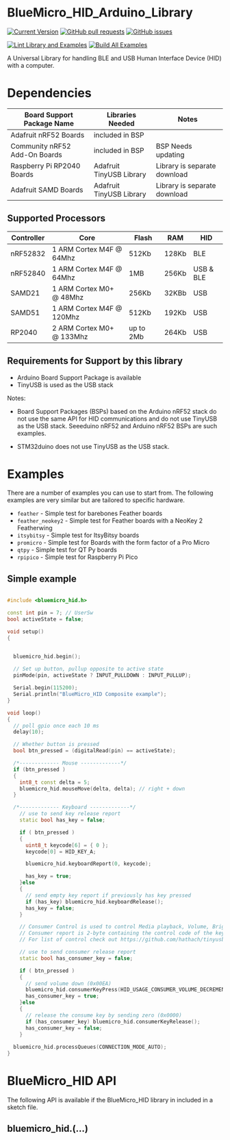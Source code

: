 # BlueMicro_HID_Arduino_Library

[![Current Version](https://img.shields.io/github/v/tag/jpconstantineau/BlueMicro_HID_Arduino_Library)](https://github.com/jpconstantineau/BlueMicro_HID_Arduino_Library/tags)  [![GitHub pull requests](https://img.shields.io/github/issues-pr/jpconstantineau/BlueMicro_HID_Arduino_Library.svg)](https://github.com/jpconstantineau/BlueMicro_HID_Arduino_Library) [![GitHub issues](https://img.shields.io/github/issues/jpconstantineau/BlueMicro_HID_Arduino_Library.svg)](https://github.com/jpconstantineau/BlueMicro_HID_Arduino_Library/issues)

[![Lint Library and Examples](https://github.com/jpconstantineau/BlueMicro_HID_Arduino_Library/actions/workflows/lint.yaml/badge.svg)](https://github.com/jpconstantineau/BlueMicro_HID_Arduino_Library/actions/workflows/lint.yaml) [![Build All Examples](https://github.com/jpconstantineau/BlueMicro_HID_Arduino_Library/actions/workflows/build-examples.yml/badge.svg)](https://github.com/jpconstantineau/BlueMicro_HID_Arduino_Library/actions/workflows/build-examples.yml)



A Universal Library for handling BLE and USB Human Interface Device (HID) with a computer.


# Dependencies

|Board Support Package Name| Libraries Needed | Notes |
|---|---|---|
| Adafruit nRF52 Boards | included in BSP | |
| Community nRF52 Add-On Boards | included in BSP | BSP Needs updating |
| Raspberry Pi RP2040 Boards | Adafruit TinyUSB Library | Library is separate download |
| Adafruit SAMD Boards | Adafruit TinyUSB Library | Library is separate download |

## Supported Processors

| Controller | Core                      | Flash     | RAM   | HID         |
| ---------  | ------------------------  | --------- | ----- | ----------- |
| nRF52832   | 1 ARM Cortex M4F @ 64Mhz  | 512Kb     | 128Kb | BLE         |
| nRF52840   | 1 ARM Cortex M4F @ 64Mhz  | 1MB       | 256Kb | USB & BLE   |
| SAMD21     | 1 ARM Cortex M0+ @ 48Mhz  | 256Kb     | 32KBb | USB         |
| SAMD51     | 1 ARM Cortex M4F @ 120Mhz | 512Kb     | 192Kb | USB         |
| RP2040     | 2 ARM Cortex M0+ @ 133Mhz | up to 2Mb | 264Kb | USB         |


## Requirements for Support by this library

- Arduino Board Support Package is available
- TinyUSB is used as the USB stack

Notes: 
- Board Support Packages (BSPs) based on the Arduino nRF52 stack do not use the same API for HID communications and do not use TinyUSB as the USB stack.  Seeeduino nRF52 and Arduino nRF52 BSPs are such examples.

- STM32duino does not use TinyUSB as the USB stack.

# Examples

There are a number of examples you can use to start from.  The following examples are very similar but are tailored to specific hardware.

* `feather` - Simple test for barebones Feather boards
* `feather_neokey2` - Simple test for Feather boards with a NeoKey 2 Featherwing
* `itsybitsy` -  Simple test for ItsyBitsy boards
* `promicro` - Simple test for Boards with the form factor of a Pro Micro
* `qtpy` - Simple test for QT Py boards
* `rpipico` - Simple test for Raspberry Pi Pico

## Simple example

``` C++

#include <bluemicro_hid.h>

const int pin = 7; // UserSw
bool activeState = false;

void setup()
{


  bluemicro_hid.begin(); 
  
  // Set up button, pullup opposite to active state
  pinMode(pin, activeState ? INPUT_PULLDOWN : INPUT_PULLUP);

  Serial.begin(115200);
  Serial.println("BlueMicro_HID Composite example");
}

void loop()
{
  // poll gpio once each 10 ms
  delay(10);

  // Whether button is pressed
  bool btn_pressed = (digitalRead(pin) == activeState);

  /*------------- Mouse -------------*/
  if (btn_pressed )
  {
    int8_t const delta = 5;
    bluemicro_hid.mouseMove(delta, delta); // right + down
  }

  /*------------- Keyboard -------------*/
    // use to send key release report
    static bool has_key = false;

    if ( btn_pressed )
    {
      uint8_t keycode[6] = { 0 };
      keycode[0] = HID_KEY_A;

      bluemicro_hid.keyboardReport(0, keycode);

      has_key = true;
    }else
    {
      // send empty key report if previously has key pressed
      if (has_key) bluemicro_hid.keyboardRelease();
      has_key = false;
    }

    // Consumer Control is used to control Media playback, Volume, Brightness etc ...
    // Consumer report is 2-byte containing the control code of the key
    // For list of control check out https://github.com/hathach/tinyusb/blob/master/src/class/hid/hid.h

    // use to send consumer release report
    static bool has_consumer_key = false;

    if ( btn_pressed )
    {
      // send volume down (0x00EA)
      bluemicro_hid.consumerKeyPress(HID_USAGE_CONSUMER_VOLUME_DECREMENT);
      has_consumer_key = true;
    }else
    {
      // release the consume key by sending zero (0x0000)
      if (has_consumer_key) bluemicro_hid.consumerKeyRelease();
      has_consumer_key = false;
    }
    
  bluemicro_hid.processQueues(CONNECTION_MODE_AUTO);
}
```

# BlueMicro_HID API

The following API is available if the BlueMicro_HID library in included in a sketch file.

## bluemicro_hid.(...)

